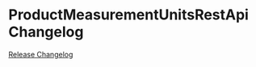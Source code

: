 # ProductMeasurementUnitsRestApi Changelog

[Release Changelog](https://github.com/spryker/product-measurement-units-rest-api/releases)
